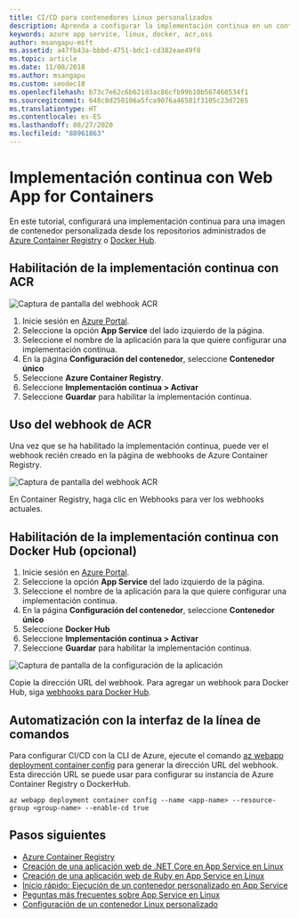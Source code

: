 ```yaml
---
title: CI/CD para contenedores Linux personalizados
description: Aprenda a configurar la implementación continua en un contenedor Linux personalizado en Azure App Service. La implementación continua es compatible con Docker Hub y ACR.
keywords: azure app service, linux, docker, acr,oss
author: msangapu-msft
ms.assetid: a47fb43a-bbbd-4751-bdc1-cd382eae49f8
ms.topic: article
ms.date: 11/08/2018
ms.author: msangapu
ms.custom: seodec18
ms.openlocfilehash: b73c7e62c6b621d3ac86cfb99b10b567460534f1
ms.sourcegitcommit: 648c8d250106a5fca9076a46581f3105c23d7265
ms.translationtype: HT
ms.contentlocale: es-ES
ms.lasthandoff: 08/27/2020
ms.locfileid: "88961863"
---
```

# <a name="continuous-deployment-with-web-app-for-containers"></a>Implementación continua con Web App for Containers

En este tutorial, configurará una implementación continua para una imagen de contenedor personalizada desde los repositorios administrados de [Azure Container Registry](https://azure.microsoft.com/services/container-registry/) o [Docker Hub](https://hub.docker.com).

## <a name="enable-continuous-deployment-with-acr"></a>Habilitación de la implementación continua con ACR

![Captura de pantalla del webhook ACR](./media/deploy-ci-cd-custom-container/ci-cd-acr-02.png)

1. Inicie sesión en [Azure Portal](https://portal.azure.com).
2. Seleccione la opción **App Service** del lado izquierdo de la página.
3. Seleccione el nombre de la aplicación para la que quiere configurar una implementación continua.
4. En la página **Configuración del contenedor**, seleccione **Contenedor único**
5. Seleccione **Azure Container Registry**.
6. Seleccione **Implementación continua > Activar**
7. Seleccione **Guardar** para habilitar la implementación continua.

## <a name="use-the-acr-webhook"></a>Uso del webhook de ACR

Una vez que se ha habilitado la implementación continua, puede ver el webhook recién creado en la página de webhooks de Azure Container Registry.

![Captura de pantalla del webhook ACR](./media/deploy-ci-cd-custom-container/ci-cd-acr-03.png)

En Container Registry, haga clic en Webhooks para ver los webhooks actuales.

## <a name="enable-continuous-deployment-with-docker-hub-optional"></a>Habilitación de la implementación continua con Docker Hub (opcional)

1. Inicie sesión en [Azure Portal](https://portal.azure.com).
2. Seleccione la opción **App Service** del lado izquierdo de la página.
3. Seleccione el nombre de la aplicación para la que quiere configurar una implementación continua.
4. En la página **Configuración del contenedor**, seleccione **Contenedor único**
5. Seleccione **Docker Hub**
6. Seleccione **Implementación continua > Activar**
7. Seleccione **Guardar** para habilitar la implementación continua.

![Captura de pantalla de la configuración de la aplicación](./media/deploy-ci-cd-custom-container/ci-cd-docker-02.png)

Copie la dirección URL del webhook. Para agregar un webhook para Docker Hub, siga <a href="https://docs.docker.com/docker-hub/webhooks/" target="_blank">webhooks para Docker Hub</a>.

## <a name="automate-with-cli"></a>Automatización con la interfaz de la línea de comandos

Para configurar CI/CD con la CLI de Azure, ejecute el comando [az webapp deployment container config](/cli/azure/webapp/deployment/container?view=azure-cli-latest#az-webapp-deployment-container-config) para generar la dirección URL del webhook. Esta dirección URL se puede usar para configurar su instancia de Azure Container Registry o DockerHub.

```azurecli-interactive
az webapp deployment container config --name <app-name> --resource-group <group-name> --enable-cd true
```

## <a name="next-steps"></a>Pasos siguientes

* [Azure Container Registry](https://azure.microsoft.com/services/container-registry/)
* [Creación de una aplicación web de .NET Core en App Service en Linux](quickstart-dotnetcore.md?pivots=platform-linux)
* [Creación de una aplicación web de Ruby en App Service en Linux](quickstart-ruby.md)
* [Inicio rápido: Ejecución de un contenedor personalizado en App Service](quickstart-custom-container.md?pivots=container-linux)
* [Peguntas más frecuentes sobre App Service en Linux](faq-app-service-linux.md)
* [Configuración de un contenedor Linux personalizado](configure-custom-container.md)